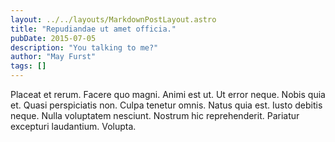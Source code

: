 ```yaml
---
layout: ../../layouts/MarkdownPostLayout.astro
title: "Repudiandae ut amet officia."
pubDate: 2015-07-05
description: "You talking to me?"
author: "May Furst"
tags: []
---
```


Placeat et rerum. Facere quo magni. Animi est ut. Ut error neque. Nobis quia et. Quasi perspiciatis non. Culpa tenetur omnis. Natus quia est. Iusto debitis neque. Nulla voluptatem nesciunt. Nostrum hic reprehenderit. Pariatur excepturi laudantium. Volupta.

